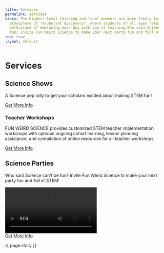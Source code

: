 ```yaml
---
title: Services
permalink: services
story: The highest-level thinking and "aha" moments are more likely to occur in an
  atmosphere of "exuberant discovery", where students of all ages retain that kindergarten
  enthusiasm of embracing each day with joy of learning.Who said Science can't be
  fun? Invite Fun Weird Science to make your next party fun and full of STEM!
top: true
layout: default
---
```


<div class = 'fulls shows'>
<div class = 'flex-in overlay'>
<h1>Services</h1>
</div>
</div>
<div class = 'bright flex-in'>
<div class = 'tripple'>
<h2 id = 'science-shows'>Science Shows</h2>
<p class = 'center'>A Science pep rally to get your scholars excited about making STEM fun!</p>
<a class = 'submit' href = '{{site.baseurl}}/contact'>Get More Info</a>
</div>
</div>
<div class = 'dull flex-in'>
<div class = 'child tripple'>
<h3 id = 'teacher-workshops'>Teacher Workshops</h3>
<p class = 'flex-in'>FUN WEIRD SCIENCE provides customized STEM teacher implementation workshops with optional ongoing cohort learning, lesson planning assistance, and compilation of online resources for all teacher workshops.</p>
<a class = 'submit' href = '{{site.baseurl}}/contact'>Get More Info</a>
</div>
</div>
<div class = 'bright flex-in'>
<div class = 'tripple'>
<h2 id = 'science-parties'>Science Parties</h2>
<p class = 'center'>Who said Science can’t be fun? Invite Fun Weird Science to make your next party fun and full of STEM!</p>
<div>
    <video>
       <source src = 'https://funweirdscience.com/assets/party.mp4' type = 'video/mp4' >
    </video>   
</div>
<a class = 'submit' href = '{{site.baseurl}}/contact'>Get More Info</a>
</div>
</div>
<div class = 'bright flex-in'>
<p class = 'banner center'> <i class = 'icon icon-opens' aria-hidden = 'true'></i>{{ page.story }}<i class = 'icon icon-closes' aria-hidden = 'true'></i></p>
</div>
